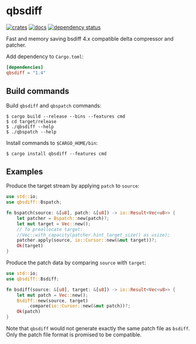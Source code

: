 qbsdiff
=======

[![crates](https://img.shields.io/badge/crates-1.4.1-blue)](https://crates.io/crates/qbsdiff)
[![docs](https://img.shields.io/badge/docs-1.4.1-blue)](https://docs.rs/qbsdiff)
[![dependency status](https://deps.rs/repo/github/hucsmn/qbsdiff/status.svg)](https://deps.rs/repo/github/hucsmn/qbsdiff)


Fast and memory saving bsdiff 4.x compatible delta compressor and patcher.

Add dependency to `Cargo.toml`:
```toml
[dependencies]
qbsdiff = "1.4"
```

Build commands
--------------

Build `qbsdiff` and `qbspatch` commands:
```shell
$ cargo build --release --bins --features cmd
$ cd target/release
$ ./qbsdiff --help
$ ./qbspatch --help
```
Install commands to `$CARGO_HOME/bin`:
```shell
$ cargo install qbsdiff --features cmd
```

Examples
--------

Produce the target stream by applying `patch` to `source`:
```rust
use std::io;
use qbsdiff::Bspatch;

fn bspatch(source: &[u8], patch: &[u8]) -> io::Result<Vec<u8>> {
    let patcher = Bspatch::new(patch)?;
    let mut target = Vec::new();
    // To preallocate target:
    //Vec::with_capacity(patcher.hint_target_size() as usize);
    patcher.apply(source, io::Cursor::new(&mut target))?;
    Ok(target)
}
```


Produce the patch data by comparing `source` with `target`:
```rust
use std::io;
use qbsdiff::Bsdiff;

fn bsdiff(source: &[u8], target: &[u8]) -> io::Result<Vec<u8>> {
    let mut patch = Vec::new();
    Bsdiff::new(source, target)
        .compare(io::Cursor::new(&mut patch))?;
    Ok(patch)
}
```

Note that `qbsdiff` would not generate exactly the same patch file as `bsdiff`.
Only the patch file format is promised to be compatible.
